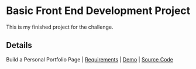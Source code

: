
# Basic Front End Development Project

This is my finished project for the challenge.

## Details

Build a Personal Portfolio Page | [Requirements](http://www.freecodecamp.com/challenges/build-a-personal-portfolio-webpage) | [Demo](https://febreroinfo.github.io/freeCodeCamp-projects/front-end-development/personal-portfolio/) | [Source Code](https://github.com/febreroinfo/freeCodeCamp-projects/tree/gh-pages/front-end-development/personal-portfolio)